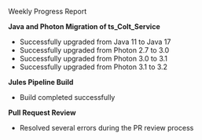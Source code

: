 Weekly Progress Report

**Java and Photon Migration of ts_Colt_Service**
- Successfully upgraded from Java 11 to Java 17
- Successfully upgraded from Photon 2.7 to 3.0
- Successfully upgraded from Photon 3.0 to 3.1
- Successfully upgraded from Photon 3.1 to 3.2

**Jules Pipeline Build**
- Build completed successfully

**Pull Request Review**
- Resolved several errors during the PR review process
